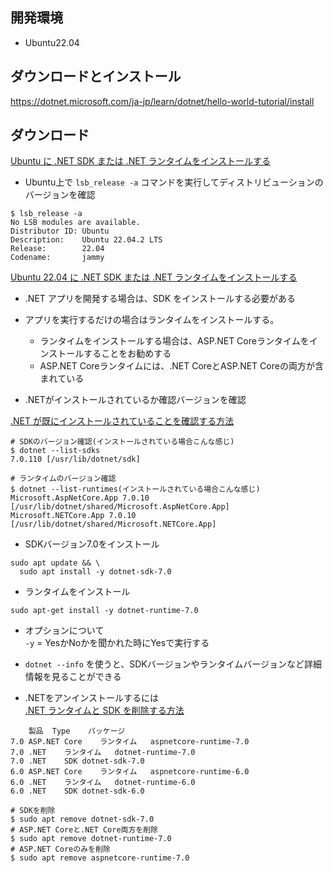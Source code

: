 ## 開発環境
- Ubuntu22.04

## ダウンロードとインストール
https://dotnet.microsoft.com/ja-jp/learn/dotnet/hello-world-tutorial/install

## ダウンロード  
[Ubuntu に .NET SDK または .NET ランタイムをインストールする](https://learn.microsoft.com/ja-jp/dotnet/core/install/linux-ubuntu)

- Ubuntu上で `lsb_release -a` コマンドを実行してディストリビューションのバージョンを確認
```
$ lsb_release -a
No LSB modules are available.
Distributor ID: Ubuntu
Description:    Ubuntu 22.04.2 LTS
Release:        22.04
Codename:       jammy
```

[Ubuntu 22.04 に .NET SDK または .NET ランタイムをインストールする](https://learn.microsoft.com/ja-jp/dotnet/core/install/linux-ubuntu-2204)

- .NET アプリを開発する場合は、SDK をインストールする必要がある
- アプリを実行するだけの場合はランタイムをインストールする。
  - ランタイムをインストールする場合は、ASP.NET Coreランタイムをインストールすることをお勧めする
  - ASP.NET Coreランタイムには、.NET CoreとASP.NET Coreの両方が含まれている

- .NETがインストールされているか確認バージョンを確認

[.NET が既にインストールされていることを確認する方法](https://learn.microsoft.com/ja-jp/dotnet/core/install/how-to-detect-installed-versions?pivots=os-linux)

```
# SDKのバージョン確認(インストールされている場合こんな感じ)
$ dotnet --list-sdks
7.0.110 [/usr/lib/dotnet/sdk]

# ランタイムのバージョン確認
$ dotnet --list-runtimes(インストールされている場合こんな感じ)
Microsoft.AspNetCore.App 7.0.10 [/usr/lib/dotnet/shared/Microsoft.AspNetCore.App]
Microsoft.NETCore.App 7.0.10 [/usr/lib/dotnet/shared/Microsoft.NETCore.App]
```

- SDKバージョン7.0をインストール
```
sudo apt update && \
  sudo apt install -y dotnet-sdk-7.0
```

- ランタイムをインストール
```
sudo apt-get install -y dotnet-runtime-7.0
```

- オプションについて  
`-y` = YesかNoかを聞かれた時にYesで実行する

- `dotnet --info` を使うと、SDKバージョンやランタイムバージョンなど詳細情報を見ることができる

- .NETをアンインストールするには  
[.NET ランタイムと SDK を削除する方法](https://learn.microsoft.com/ja-jp/dotnet/core/install/remove-runtime-sdk-versions?pivots=os-linux#uninstall-net)

```
	製品	Type	パッケージ
7.0	ASP.NET Core	ランタイム	aspnetcore-runtime-7.0
7.0	.NET	ランタイム	dotnet-runtime-7.0
7.0	.NET	SDK	dotnet-sdk-7.0
6.0	ASP.NET Core	ランタイム	aspnetcore-runtime-6.0
6.0	.NET	ランタイム	dotnet-runtime-6.0
6.0	.NET	SDK	dotnet-sdk-6.0
```

```
# SDKを削除
$ sudo apt remove dotnet-sdk-7.0
# ASP.NET Coreと.NET Core両方を削除
$ sudo apt remove dotnet-runtime-7.0
# ASP.NET Coreのみを削除
$ sudo apt remove aspnetcore-runtime-7.0
```


